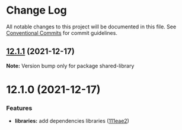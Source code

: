 # Change Log

All notable changes to this project will be documented in this file.
See [Conventional Commits](https://conventionalcommits.org) for commit guidelines.

## [12.1.1](https://github.com/yohitan12/semver-libs/compare/shared-library@12.1.0...shared-library@12.1.1) (2021-12-17)

**Note:** Version bump only for package shared-library





# 12.1.0 (2021-12-17)


### Features

* **libraries:** add dependencies libraries ([111eae2](https://github.com/yohitan12/semver-libs/commit/111eae22b43a9a040b606443525359dbba82b9c6))
